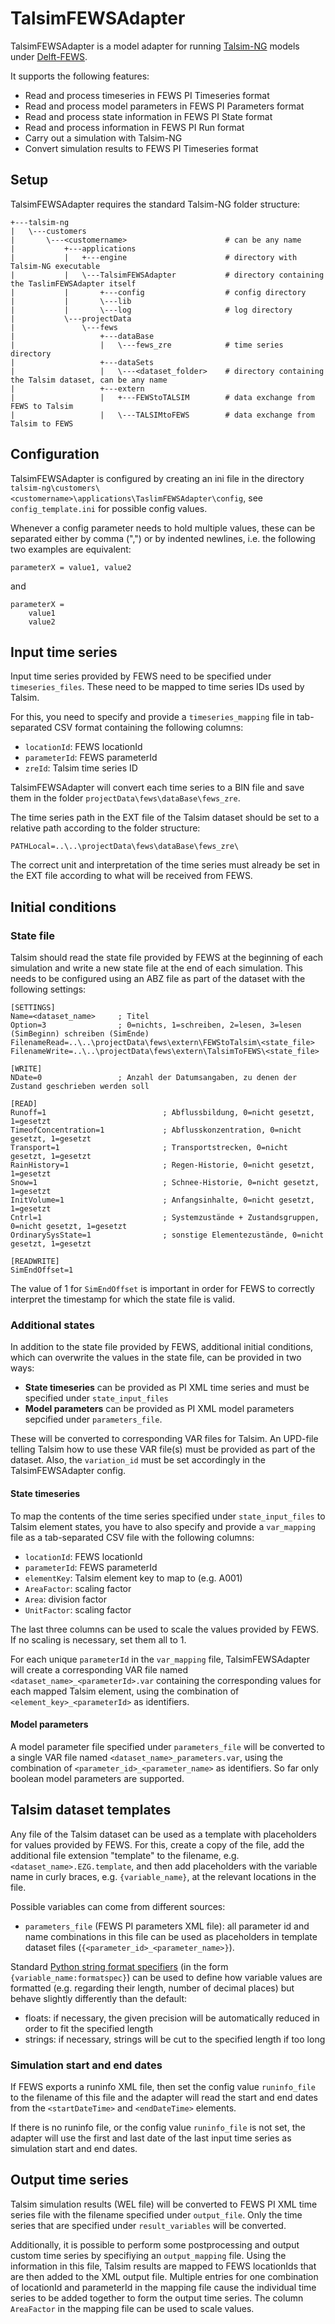 # TalsimFEWSAdapter

TalsimFEWSAdapter is a model adapter for running [Talsim-NG](http://www.talsim.de) models under [Delft-FEWS](https://oss.deltares.nl/web/delft-fews).

It supports the following features:
* Read and process timeseries in FEWS PI Timeseries format
* Read and process model parameters in FEWS PI Parameters format
* Read and process state information in FEWS PI State format
* Read and process information in FEWS PI Run format
* Carry out a simulation with Talsim-NG
* Convert simulation results to FEWS PI Timeseries format

## Setup

TalsimFEWSAdapter requires the standard Talsim-NG folder structure:

```
+---talsim-ng
|   \---customers
|       \---<customername>                      # can be any name
|           +---applications
|           |   +---engine                      # directory with Talsim-NG executable
|           |   \---TalsimFEWSAdapter           # directory containing the TaslimFEWSAdapter itself
|           |       +---config                  # config directory
|           |       \---lib
|           |       \---log                     # log directory
|           \---projectData
|               \---fews
|                   +---dataBase
|                   |   \---fews_zre            # time series directory
|                   +---dataSets
|                   |   \---<dataset_folder>    # directory containing the Talsim dataset, can be any name
|                   +---extern
|                   |   +---FEWStoTALSIM        # data exchange from FEWS to Talsim
|                   |   \---TALSIMtoFEWS        # data exchange from Talsim to FEWS
```

## Configuration

TalsimFEWSAdapter is configured by creating an ini file in the directory `talsim-ng\customers\<customername>\applications\TaslimFEWSAdapter\config`, see `config_template.ini` for possible config values.

Whenever a config parameter needs to hold multiple values, these can be separated either by comma (",") or by indented newlines, i.e. the following two examples are equivalent:
```
parameterX = value1, value2
```
and
```
parameterX =
    value1
    value2
```

## Input time series
Input time series provided by FEWS need to be specified under `timeseries_files`. These need to be mapped to time series IDs used by Talsim.

For this, you need to specify and provide a `timeseries_mapping` file in tab-separated CSV format containing the following columns:
* `locationId`: FEWS locationId
* `parameterId`: FEWS parameterId
* `zreId`: Talsim time series ID

TalsimFEWSAdapter will convert each time series to a BIN file and save them in the folder `projectData\fews\dataBase\fews_zre`. 

The time series path in the EXT file of the Talsim dataset should be set to a relative path according to the folder structure:
```
PATHLocal=..\..\projectData\fews\dataBase\fews_zre\
```
The correct unit and interpretation of the time series must already be set in the EXT file according to what will be received from FEWS.

## Initial conditions

### State file
Talsim should read the state file provided by FEWS at the beginning of each simulation and write a new state file at the end of each simulation. This needs to be configured using an ABZ file as part of the dataset with the following settings:

```
[SETTINGS]
Name=<dataset_name>     ; Titel
Option=3                ; 0=nichts, 1=schreiben, 2=lesen, 3=lesen (SimBeginn) schreiben (SimEnde)
FilenameRead=..\..\projectData\fews\extern\FEWStoTalsim\<state_file>
FilenameWrite=..\..\projectData\fews\extern\TalsimToFEWS\<state_file>

[WRITE]
NDate=0                 ; Anzahl der Datumsangaben, zu denen der Zustand geschrieben werden soll

[READ]
Runoff=1                          ; Abflussbildung, 0=nicht gesetzt, 1=gesetzt
TimeofConcentration=1             ; Abflusskonzentration, 0=nicht gesetzt, 1=gesetzt
Transport=1                       ; Transportstrecken, 0=nicht gesetzt, 1=gesetzt
RainHistory=1                     ; Regen-Historie, 0=nicht gesetzt, 1=gesetzt
Snow=1                            ; Schnee-Historie, 0=nicht gesetzt, 1=gesetzt
InitVolume=1                      ; Anfangsinhalte, 0=nicht gesetzt, 1=gesetzt
Cntrl=1                           ; Systemzustände + Zustandsgruppen, 0=nicht gesetzt, 1=gesetzt
OrdinarySysState=1                ; sonstige Elementezustände, 0=nicht gesetzt, 1=gesetzt

[READWRITE]
SimEndOffset=1
```

The value of 1 for `SimEndOffset` is important in order for FEWS to correctly interpret the timestamp for which the state file is valid.

### Additional states
In addition to the state file provided by FEWS, additional initial conditions, which can overwrite the values in the state file, can be provided in two ways:
* **State timeseries** can be provided as PI XML time series and must be specified under `state_input_files`
* **Model parameters** can be provided as PI XML model parameters sepcified under `parameters_file`. 

These will be converted to corresponding VAR files for Talsim. An UPD-file telling Talsim how to use these VAR file(s) must be provided as part of the dataset. Also, the `variation_id` must be set accordingly in the TalsimFEWSAdapter config.

#### State timeseries
To map the contents of the time series specified under `state_input_files` to Talsim element states, you have to also specify and provide a `var_mapping` file as a tab-separated CSV file with the following columns:
* `locationId`: FEWS locationId
* `parameterId`: FEWS parameterId
* `elementKey`: Talsim element key to map to (e.g. A001)
* `AreaFactor`: scaling factor 
* `Area`: division factor
* `UnitFactor`: scaling factor

The last three columns can be used to scale the values provided by FEWS. If no scaling is necessary, set them all to 1.

For each unique `parameterId` in the `var_mapping` file, TalsimFEWSAdapter will create a corresponding VAR file named `<dataset_name>_<parameterId>.var` containing the corresponding values for each mapped Talsim element, using the combination of `<element_key>_<parameterId>` as identifiers. 

#### Model parameters
A model parameter file specified under `parameters_file` will be converted to a single VAR file named `<dataset_name>_parameters.var`, using the combination of `<parameter_id>_<parameter_name>` as identifiers. So far only boolean model parameters are supported.

## Talsim dataset templates
Any file of the Talsim dataset can be used as a template with placeholders for values provided by FEWS. For this, create a copy of the file, add the additional file extension "template" to the filename, e.g. `<dataset_name>.EZG.template`, and then add placeholders with the variable name in curly braces, e.g. `{variable_name}`, at the relevant locations in the file.

Possible variables can come from different sources:
* `parameters_file` (FEWS PI parameters XML file): all parameter id and name combinations in this file can be used as placeholders in template dataset files (`{<parameter_id>_<parameter_name>}`).

Standard [Python string format specifiers](https://docs.python.org/3/library/string.html#format-specification-mini-language) (in the form `{variable_name:formatspec}`) can be used to define how variable values are formatted (e.g. regarding their length, number of decimal places) but behave slightly differently than the default:
* floats: if necessary, the given precision will be automatically reduced in order to fit the specified length
* strings: if necessary, strings will be cut to the specified length if too long

### Simulation start and end dates
If FEWS exports a runinfo XML file, then set the config value `runinfo_file` to the filename of this file and the adapter will read the start and end dates from the `<startDateTime>` and `<endDateTime>` elements.

If there is no runinfo file, or the config value `runinfo_file` is not set, the adapter will use the first and last date of the last input time series as simulation start and end dates.

## Output time series
Talsim simulation results (WEL file) will be converted to FEWS PI XML time series file with the filename specified under `output_file`. Only the time series that are specified under `result_variables` will be converted.

Additionally, it is possible to perform some postprocessing and output custom time series by specifiying an `output_mapping` file. Using the information in this file, Talsim results are mapped to FEWS locationIds that are then added to the XML output file. Multiple entries for one combination of locationId and parameterId in the mapping file cause the individual time series to be added together to form the output time series. The column `AreaFactor` in the mapping file can be used to scale values.
